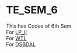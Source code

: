 # TE_SEM_6
This has Codes of 6th Sem <br>
For [LP_II](https://github.com/manish0222/TE_SEM_6/tree/main/LP2)<br>
For [WTL](https://github.com/manish0222/TE_SEM_6/tree/main/WT_LAB)<br>
For [DSBDAL](https://github.com/manish0222/TE_SEM_6/tree/main/ds_lab)
